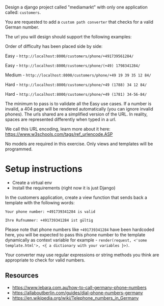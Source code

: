 Design a django project called "mediamarkt" with only one application called: `customers`.

You are requested to add a `custom path converter` that checks for a valid German number.

The url you will design should support the following examples:

Order of difficulty has been placed side by side:

Easy - `http://localhost:8000/customers/phone/+491739561284/`

Easy - `http://localhost:8000/customers/phone/(+49) 1798341284/`

Medium - `http://localhost:8000/customers/phone/+49 19 39 35 12 84/`

Hard - `http://localhost:8000/customers/phone/+49 (1788) 34 12 84/`

Hard - `http://localhost:8000/customers/phone/+49 (1781) 34-56-84/`


The minimum to pass is to validate all the Easy use cases.
If a number is invalid, a 404 page will be rendered automatically (you can ignore invalid phones).
The urls shared are a simplified version of the URL. In reality, spaces are represented differently when typed in a url. 

We call this URL encoding, learn more about it here: https://www.w3schools.com/tags/ref_urlencode.ASP

No models are required in this exercise. Only views and templates will be programmed.

# Setup instructions

- Create a virtual env
- Install the requirements (right now it is just Django)

In the customers application, create a view function that sends back a template with the following words:

```
Your phone number: +491739341284 is valid

Ihre Rufnummer: +491739341284 ist gültig
```

Please note that phone numbers like `+491739341284` have been hardcoded here, you will be expected to pass this phone number to the template dynamically as context variable for example - `render(request, <'some template.html'>, <{ a dictionary with your variables }>)`.

Your converter may use regular expressions or string methods you think are appropriate to check for valid numbers.

## Resources

- https://www.lebara.com.au/how-to-call-germany-phone-numbers 
- https://allaboutberlin.com/guides/dial-phone-numbers-germany
- https://en.wikipedia.org/wiki/Telephone_numbers_in_Germany

